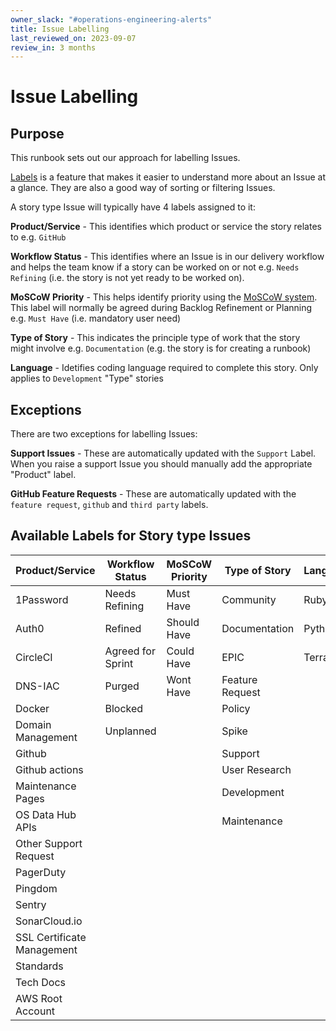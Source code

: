 ```yaml
---
owner_slack: "#operations-engineering-alerts"
title: Issue Labelling
last_reviewed_on: 2023-09-07
review_in: 3 months
---
```


# Issue Labelling

## Purpose

This runbook sets out our approach for labelling Issues.

[Labels](https://docs.github.com/en/issues/using-labels-and-milestones-to-track-work/managing-labels) is a feature that makes it easier to understand more about an Issue at a glance. They are also a good way of sorting or filtering Issues.

A story type Issue will typically have 4 labels assigned to it:

**Product/Service** - This identifies which product or service the story relates to e.g. `GitHub`

**Workflow Status** - This identifies where an Issue is in our delivery workflow and helps the team know if a story can be worked on or not e.g. `Needs Refining` (i.e. the story is not yet ready to be worked on).

**MoSCoW Priority** - This helps identify priority using the [MoSCoW system](https://www.productplan.com/glossary/moscow-prioritization/#:~:text=The%20acronym%20MoSCoW%20represents%20four,MoSCoW%20to%20mean%20%E2%80%9Cwish.%E2%80%9D). This label will normally be agreed during Backlog Refinement or Planning e.g. `Must Have` (i.e. mandatory user need)

**Type of Story** - This indicates the principle type of work that the story might involve e.g. `Documentation` (e.g. the story is for creating a runbook)

**Language** - Idetifies coding language required to complete this story. Only applies to `Development` "Type" stories

## Exceptions

There are two exceptions for labelling Issues:

**Support Issues** - These are automatically updated with the `Support` Label. When you raise a support Issue you should manually add the appropriate "Product" label.

**GitHub Feature Requests** - These are automatically updated with the `feature request`, `github` and `third party` labels.

## Available Labels for Story type Issues

| Product/Service            | Workflow Status   | MoSCoW Priority | Type of Story   | Language  |
| -------------------------- | ----------------- | --------------- | --------------- | --------- |
| 1Password                  | Needs Refining    | Must Have       | Community       | Ruby      |
| Auth0                      | Refined           | Should Have     | Documentation   | Python    |
| CircleCI                   | Agreed for Sprint | Could Have      | EPIC            | Terraform |
| DNS-IAC                    | Purged            | Wont Have       | Feature Request |           |
| Docker                     | Blocked           |                 | Policy          |           |
| Domain Management          | Unplanned         |                 | Spike           |           |
| Github                     |                   |                 | Support         |           |
| Github actions             |                   |                 | User Research   |           |
| Maintenance Pages          |                   |                 | Development     |           |
| OS Data Hub APIs           |                   |                 | Maintenance     |           |
| Other Support Request      |                   |                 |                 |
| PagerDuty                  |                   |                 |                 |
| Pingdom                    |                   |                 |                 |
| Sentry                     |                   |                 |                 |
| SonarCloud.io              |                   |                 |                 |
| SSL Certificate Management |                   |                 |                 |
| Standards                  |                   |                 |                 |
| Tech Docs                  |                   |                 |                 |
| AWS Root Account           |                   |                 |                 |
